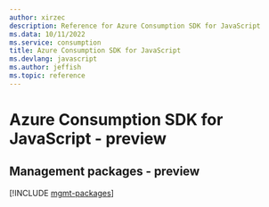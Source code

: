 ```yaml
---
author: xirzec
description: Reference for Azure Consumption SDK for JavaScript
ms.data: 10/11/2022
ms.service: consumption
title: Azure Consumption SDK for JavaScript
ms.devlang: javascript
ms.author: jeffish
ms.topic: reference
---
```

# Azure Consumption SDK for JavaScript - preview

## Management packages - preview
[!INCLUDE [mgmt-packages](consumption-mgmt-index.md)]